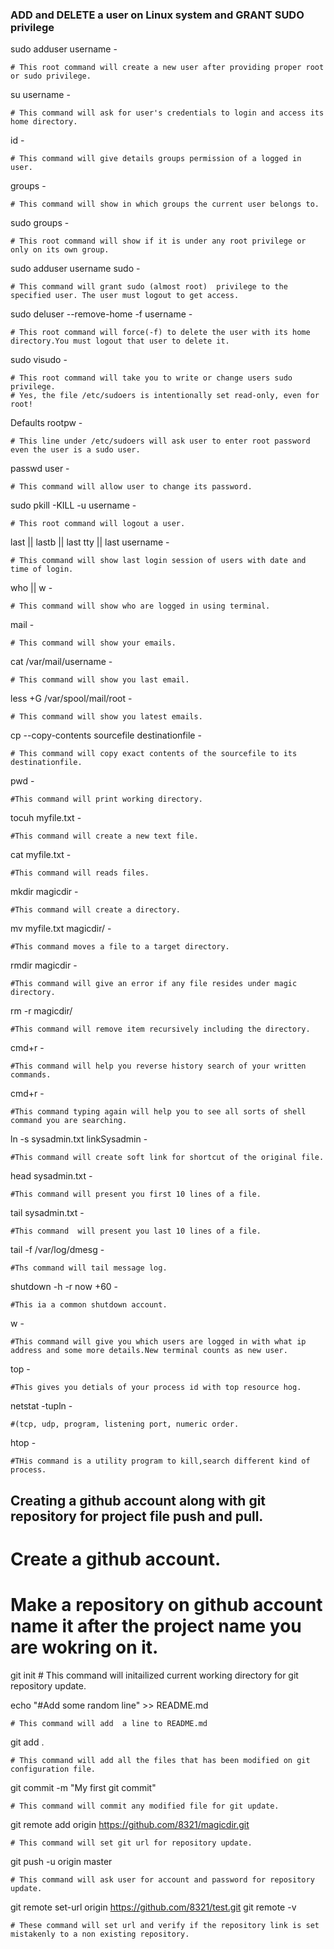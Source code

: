 
### ADD and  DELETE a user on Linux system and GRANT SUDO privilege ###

sudo adduser username -
	
	# This root command will create a new user after providing proper root or sudo privilege.

su username -
	
	# This command will ask for user's credentials to login and access its home directory.

id -
	
	# This command will give details groups permission of a logged in user.

groups -     
	
	# This command will show in which groups the current user belongs to.

sudo groups -
	
	# This root command will show if it is under any root privilege or only on its own group.

sudo adduser username sudo - 
	
	# This command will grant sudo (almost root)  privilege to the specified user. The user must logout to get access.

sudo deluser --remove-home -f username -
	
	# This root command will force(-f) to delete the user with its home directory.You must logout that user to delete it.

sudo visudo -
	
	# This root command will take you to write or change users sudo privilege. 
	# Yes, the file /etc/sudoers is intentionally set read-only, even for root! 

Defaults rootpw -
	
	# This line under /etc/sudoers will ask user to enter root password even the user is a sudo user.

passwd user -
	
	# This command will allow user to change its password.

sudo pkill -KILL -u username -
	
	# This root command will logout a user.

last || lastb || last tty || last username -
	
	# This command will show last login session of users with date and time of login.

who || w -
	
	# This command will show who are logged in using terminal.

mail -

	# This command will show your emails.

cat /var/mail/username -
	
	# This command will show you last email.

less +G /var/spool/mail/root -
	
	# This command will show you latest emails.

cp --copy-contents sourcefile destinationfile -

	# This command will copy exact contents of the sourcefile to its destinationfile.

pwd - 

	#This command will print working directory.

tocuh myfile.txt - 

	#This command will create a new text file.

cat myfile.txt -

	#This command will reads files.

mkdir magicdir -
		
	#This command will create a directory.

mv myfile.txt magicdir/ -

	#This command moves a file to a target directory.

rmdir magicdir -

	#This command will give an error if any file resides under magic directory.

rm -r magicdir/ 

	#This command will remove item recursively including the directory.

cmd+r -

	#This command will help you reverse history search of your written commands.

cmd+r -

	#This command typing again will help you to see all sorts of shell command you are searching.

ln -s sysadmin.txt linkSysadmin -
	
	#This command will create soft link for shortcut of the original file.

head sysadmin.txt -

	#This command will present you first 10 lines of a file.

tail sysadmin.txt -

	#This command  will present you last 10 lines of a file.

tail -f /var/log/dmesg -

	#Ths command will tail message log.

shutdown -h -r now +60 -

	#This ia a common shutdown account.

w -

	#This command will give you which users are logged in with what ip address and some more details.New terminal counts as new user.

top -

	#This gives you detials of your process id with top resource hog.

netstat -tupln -
	
	#(tcp, udp, program, listening port, numeric order.

htop -

	#THis command is a utility program to kill,search different kind of process.

## Creating a github account along with git repository for project file push and pull.

# Create a github account.
# Make a repository on github account name it after the project name you are wokring on it.

git init
	# This command will initailized current working directory for git repository update.

echo "#Add some random line" >> README.md

	# This command will add  a line to README.md

git add .

	# This command will add all the files that has been modified on git configuration file.

git commit -m "My first git commit"

	# This command will commit any modified file for git update.

git remote add origin https://github.com/8321/magicdir.git

	# This command will set git url for repository update.

git push -u origin master

	# This command will ask user for account and password for repository update.

git remote set-url origin https://github.com/8321/test.git
git remote -v

	# These command will set url and verify if the repository link is set mistakenly to a non existing repository.
 
	
	

